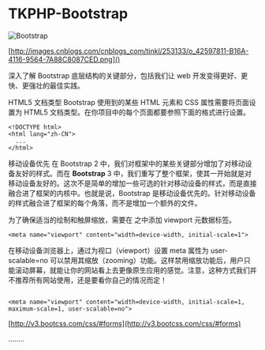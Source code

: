 TKPHP-Bootstrap
===============


![Bootstrap](http://images.cnblogs.com/cnblogs_com/tinkl/253133/o_42597811-B16A-4116-9564-7A88C8087CED.png)


[http://images.cnblogs.com/cnblogs_com/tinkl/253133/o_42597811-B16A-4116-9564-7A88C8087CED.png]()



深入了解 Bootstrap 底层结构的关键部分，包括我们让 web 开发变得更好、更快、更强壮的最佳实践。

HTML5 文档类型
Bootstrap 使用到的某些 HTML 元素和 CSS 属性需要将页面设置为 HTML5 文档类型。在你项目中的每个页面都要参照下面的格式进行设置。

```` 
<!DOCTYPE html>
<html lang="zh-CN">
  ...
</html>

````
移动设备优先
在 Bootstrap 2 中，我们对框架中的某些关键部分增加了对移动设备友好的样式。而在 **Bootstrap** 3 中，我们重写了整个框架，使其一开始就是对移动设备友好的。这次不是简单的增加一些可选的针对移动设备的样式，而是直接融合进了框架的内核中。也就是说，Bootstrap 是移动设备优先的。针对移动设备的样式融合进了框架的每个角落，而不是增加一个额外的文件。

为了确保适当的绘制和触屏缩放，需要在 <head> 之中添加 viewport 元数据标签。

```
<meta name="viewport" content="width=device-width, initial-scale=1">
```

在移动设备浏览器上，通过为视口（viewport）设置 meta 属性为 user-scalable=no 可以禁用其缩放（zooming）功能。这样禁用缩放功能后，用户只能滚动屏幕，就能让你的网站看上去更像原生应用的感觉。注意，这种方式我们并不推荐所有网站使用，还是要看你自己的情况而定！

 
```

<meta name="viewport" content="width=device-width, initial-scale=1, maximum-scale=1, user-scalable=no">

```
[http://v3.bootcss.com/css/#forms](http://v3.bootcss.com/css/#forms)


........